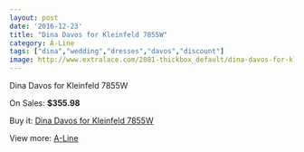 ```yaml
---
layout: post
date: '2016-12-23'
title: "Dina Davos for Kleinfeld 7855W"
category: A-Line
tags: ["dina","wedding","dresses","davos","discount"]
image: http://www.extralace.com/2081-thickbox_default/dina-davos-for-kleinfeld-7855w.jpg
---
```

Dina Davos for Kleinfeld 7855W

On Sales: **$355.98**
<a href="https://www.extralace.com/a-line/986-dina-davos-for-kleinfeld-7855w.html"><amp-img layout="responsive" width="600" height="600" src="//www.extralace.com/2081-thickbox_default/dina-davos-for-kleinfeld-7855w.jpg" alt="Dina Davos for Kleinfeld 7855W 0" /></a>
<a href="https://www.extralace.com/a-line/986-dina-davos-for-kleinfeld-7855w.html"><amp-img layout="responsive" width="600" height="600" src="//www.extralace.com/2082-thickbox_default/dina-davos-for-kleinfeld-7855w.jpg" alt="Dina Davos for Kleinfeld 7855W 1" /></a>

Buy it: [Dina Davos for Kleinfeld 7855W](https://www.extralace.com/a-line/986-dina-davos-for-kleinfeld-7855w.html "Dina Davos for Kleinfeld 7855W")

View more: [A-Line](https://www.extralace.com/2-a-line "A-Line")